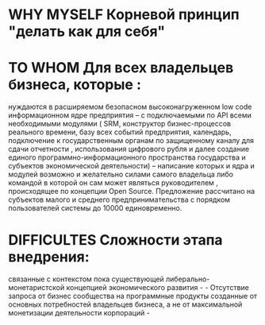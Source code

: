 
# WHY MYSELF Корневой принцип "делать как для себя"
 

# TO WHOM Для всех владельцев бизнеса, которые :
 нуждаются в расширяемом безопасном высоконагруженном low code  информационном ядре предприятия – с подключаемыми по API всеми необходимыми модулями ( SRM, конструктор бизнес-процессов реального времени, базу всех событий предприятия, календарь, подключение к государственным органам по защищенному каналу для сдачи отчетности , использования цифрового рубля и далее создание единого программно-информационного пространства государства и субъектов экономической деятельности) – написание которых и ядра и модулей возможно и желательно силами самого владельца либо командой в которой он сам может являться руководителем , происходящее по концепции Open Source.	Предложение рассчитано на субъектов малого и среднего предпринимательства с порядком пользователей системы до 10000 единовременно.
# DIFFICULTES Сложности этапа внедрения:
 связанные с контекстом пока существующей либерально-монетаристской концепцией экономического развития - 
      - Отсутствие запроса от бизнес сообщества на программные продукты созданные от основных потребностей владельцев бизнеса, а не от максимальной монетизации деятельности корпораций
      - 

